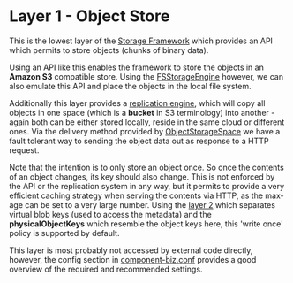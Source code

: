 # Layer 1 - Object Store

This is the lowest layer of the [Storage Framework](../) which provides an API which permits to store objects (chunks of binary data).

Using an API like this enables the framework to store the objects in an **Amazon S3** compatible store. Using
the [FSStorageEngine](FSStorageEngine.java) however, we can also emulate this API and place the objects in
the local file system.

Additionally this layer provides a [replication engine](replication/), which will copy all objects in one space 
(which is a **bucket** in S3 terminology) into another - again both can be either stored locally,
reside in the same cloud or different ones. Via the delivery method provided by [ObjectStorageSpace](ObjectStorageSpace.java)
we have a fault tolerant way to sending the object data out as response to a HTTP request.

Note that the intention is to only store an object once. So once the contents of an object changes,
its key should also change. This is not enforced by the API or the replication system in any way, but
it permits to provide a very efficient caching strategy when serving the contents via HTTP, as the max-age
can be set to a very large number. Using the [layer 2](../layer2/) which separates virtual blob keys
(used to access the metadata) and the **physicalObjectKeys** which resemble the object keys here, this
'write once' policy is supported by default.

This layer is most probably not accessed by external code directly, however, the config section
in [component-biz.conf](../../../../../resources/component-biz.conf) provides a good overview of the
required and recommended settings.
